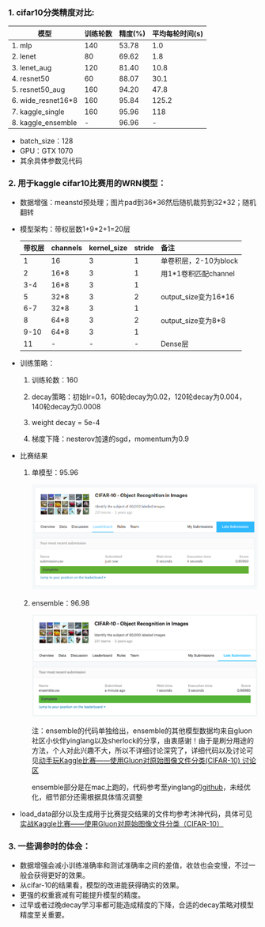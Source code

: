 
### 1. cifar10分类精度对比:

| 模型                  | 训练轮数 | 精度(%) | 平均每轮时间(s) |
| ------------------- | ---- | ----- | --------- |
| 1. mlp              | 140  | 53.78 | 1.0       |
| 2. lenet            | 80   | 69.62 | 1.8       |
| 3. lenet_aug        | 120  | 81.40 | 10.8      |
| 4. resnet50         | 60   | 88.07 | 30.1      |
| 5. resnet50_aug     | 160  | 94.20 | 47.8      |
| 6. wide_resnet16\*8 | 160  | 95.84 | 125.2     |
| 7. kaggle_single    | 160  | 95.96 | 118       |
| 8. kaggle_ensemble  | -    | 96.96 | -         |

- batch_size：128
- GPU：GTX 1070
- 其余具体参数见代码

### 2. 用于kaggle cifar10比赛用的WRN模型：

- 数据增强：meanstd预处理；图片pad到36\*36然后随机裁剪到32\*32；随机翻转

- 模型架构：带权层数1+9\*2+1=20层

    | 带权层  | channels | kernel_size | stride | 备注                  |
    | ---- | -------- | ----------- | ------ | ------------------- |
    | 1    | 16       | 3           | 1      | 单卷积层，2-10为block     |
    | 2    | 16\*8    | 3           | 1      | 用1\*1卷积匹配channel    |
    | 3-4  | 16\*8    | 3           | 1      |                     |
    | 5    | 32\*8    | 3           | 2      | output_size变为16\*16 |
    | 6-7  | 32\*8    | 3           | 1      |                     |
    | 8    | 64\*8    | 3           | 2      | output_size变为8\*8   |
    | 9-10 | 64\*8    | 3           | 1      |                     |
    | 11   | -        | -           | -      | Dense层              |

- 训练策略：

    1. 训练轮数：160

    2. decay策略：初始lr=0.1，60轮decay为0.02，120轮decay为0.004，140轮decay为0.0008

    3. weight decay = 5e-4

    4. 梯度下降：nesterov加速的sgd，momentum为0.9

- 比赛结果

    1. 单模型：95.96

        ![](./1.png)

    2. ensemble：96.98

        ![](./2.png)

        注：ensemble的代码单独给出，ensemble的其他模型数据均来自gluon社区小伙伴yinglang以及sherlock的分享，由衷感谢！由于是刷分用途的方法，个人对此兴趣不大，所以不详细讨论深究了，详细代码以及讨论可见[动手玩Kaggle比赛——使用Gluon对原始图像文件分类(CIFAR-10) 讨论区](https://discuss.gluon.ai/t/topic/1545/397)

        ensemble部分是在mac上跑的，代码参考至yinglang的[github](https://github.com/yinglang/CIFAR10_mxnet/blob/master/CIFAR10_train.md)，未经优化，细节部分还需根据具体情况调整

- load_data部分以及生成用于比赛提交结果的文件均参考沐神代码，具体可见[实战Kaggle比赛——使用Gluon对原始图像文件分类（CIFAR-10）](http://zh.gluon.ai/chapter_computer-vision/kaggle-gluon-cifar10.html)

### 3. 一些调参时的体会：

- 数据增强会减小训练准确率和测试准确率之间的差值，收敛也会变慢，不过一般会获得更好的效果。
- 从cifar-10的结果看，模型的改进能获得确实的效果。
- 更强的权重衰减有可能提升模型的精度。
- 过早或者过晚decay学习率都可能造成精度的下降，合适的decay策略对模型精度至关重要。


